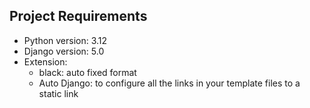 ## Project Requirements
- Python version: 3.12
- Django version: 5.0
- Extension: 
    - black: auto fixed format
    - Auto Django: to configure all the links in your template files to a static link
